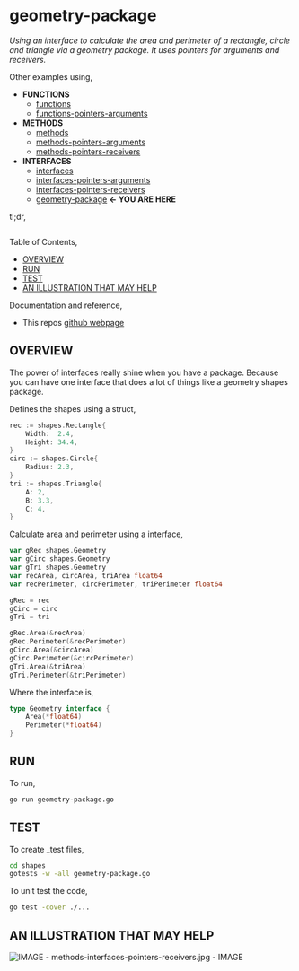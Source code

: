 # geometry-package

 _Using an interface to calculate the area and perimeter of a rectangle,
circle and triangle via a geometry package.
It uses pointers for arguments and receivers._

Other examples using,

* **FUNCTIONS**
  * [functions](https://github.com/JeffDeCola/my-go-examples/tree/master/functions-methods-interfaces/functions/functions)
  * [functions-pointers-arguments](https://github.com/JeffDeCola/my-go-examples/tree/master/functions-methods-interfaces/functions/functions-pointers-arguments)
* **METHODS**
  * [methods](https://github.com/JeffDeCola/my-go-examples/tree/master/functions-methods-interfaces/methods/methods)
  * [methods-pointers-arguments](https://github.com/JeffDeCola/my-go-examples/tree/master/functions-methods-interfaces/methods/methods-pointers-arguments)
  * [methods-pointers-receivers](https://github.com/JeffDeCola/my-go-examples/tree/master/functions-methods-interfaces/methods/methods-pointers-receivers)
* **INTERFACES**
  * [interfaces](https://github.com/JeffDeCola/my-go-examples/tree/master/functions-methods-interfaces/interfaces/interfaces)
  * [interfaces-pointers-arguments](https://github.com/JeffDeCola/my-go-examples/tree/master/functions-methods-interfaces/interfaces/interfaces-pointers-arguments)
  * [interfaces-pointers-receivers](https://github.com/JeffDeCola/my-go-examples/tree/master/functions-methods-interfaces/interfaces/interfaces-pointers-receivers)
  * [geometry-package](https://github.com/JeffDeCola/my-go-examples/tree/master/functions-methods-interfaces/interfaces/geometry-package)
    **<- YOU ARE HERE**

tl;dr,

```go

```

Table of Contents,

* [OVERVIEW](https://github.com/JeffDeCola/my-go-examples/tree/master/basic-syntax/interfaces/shapes-package-ptrs#overview)
* [RUN](https://github.com/JeffDeCola/my-go-examples/tree/master/basic-syntax/interfaces/shapes-package-ptrs#run)
* [TEST](https://github.com/JeffDeCola/my-go-examples/tree/master/basic-syntax/interfaces/shapes-package-ptrs#test)
* [AN ILLUSTRATION THAT MAY HELP](https://github.com/JeffDeCola/my-go-examples/tree/master/basic-syntax/interfaces/shapes-package-ptrs#an-illustration-that-may-help)

Documentation and reference,

* This repos [github webpage](https://jeffdecola.github.io/my-go-examples/)

## OVERVIEW

The power of interfaces really shine when you have a package.
Because you can have one interface that does a lot of things
like a geometry shapes package.

Defines the shapes using a struct,

```go
rec := shapes.Rectangle{
    Width:  2.4,
    Height: 34.4,
}
circ := shapes.Circle{
    Radius: 2.3,
}
tri := shapes.Triangle{
    A: 2,
    B: 3.3,
    C: 4,
}
```

Calculate area and perimeter using a interface,

```go
var gRec shapes.Geometry
var gCirc shapes.Geometry
var gTri shapes.Geometry
var recArea, circArea, triArea float64
var recPerimeter, circPerimeter, triPerimeter float64

gRec = rec
gCirc = circ
gTri = tri

gRec.Area(&recArea)
gRec.Perimeter(&recPerimeter)
gCirc.Area(&circArea)
gCirc.Perimeter(&circPerimeter)
gTri.Area(&triArea)
gTri.Perimeter(&triPerimeter)
```

Where the interface is,

```go
type Geometry interface {
    Area(*float64) 
    Perimeter(*float64)
}
```

## RUN

To run,

```bash
go run geometry-package.go
```

## TEST

To create _test files,

```bash
cd shapes
gotests -w -all geometry-package.go
```

To unit test the code,

```bash
go test -cover ./... 
```

## AN ILLUSTRATION THAT MAY HELP

![IMAGE - methods-interfaces-pointers-receivers.jpg - IMAGE](../../../docs/pics/basic-syntax/methods-interfaces-pointers-receivers.jpg)
